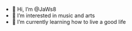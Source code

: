 - 👋 Hi, I’m @JaWs8
- 👀 I’m interested in music and arts
- 🌱 I’m currently learning how to live a good life


<!---
JaWs8/JaWs8 is a ✨ special ✨ repository because its `README.md` (this file) appears on your GitHub profile.
You can click the Preview link to take a look at your changes.
--->
